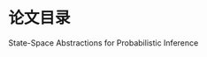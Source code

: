 # 论文目录



State-Space Abstractions for Probabilistic Inference

[State-Space Abstractions for Probabilistic Inference]: ./2018_Baier,Winands_IJCAIInternationalJointConferenceonArtificialIntelligence_MCTS-minimaxhybridswithstateevaluations.pdf

